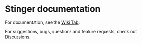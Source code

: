# Stinger documentation
For documentation, see the [Wiki Tab](https://github.com/bastian2001/Stinger-Docs/wiki).

For suggestions, bugs, questions and feature requests, check out [Discussions](https://github.com/bastian2001/Stinger-Docs/discussions).


